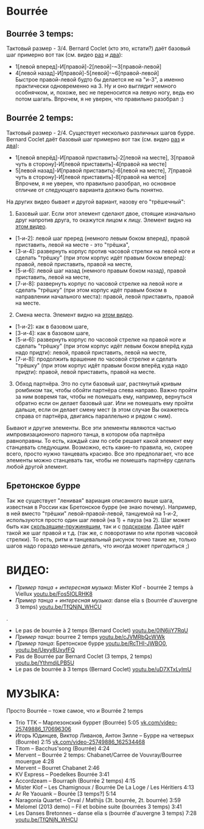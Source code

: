 Bourrée
========
## Bourrée 3 temps:
Тактовый размер - 3/4. Bernard Coclet (кто это, кстати?) даёт базовый шаг примерно вот так (см. видео [раз](https://www.youtube.com/watch?v=uD7XTxLylmU) и [два](https://www.youtube.com/watch?v=YthmdiLPB5U)):

- 1[левой вперед]-И[правой]-2[левой]-~3[правой-левой]
- 4[левой назад]-И[правой]-5[левой]-~6[правой-левой]  
  Быстрое правой-левой будто бы делается не на "и-3", а именно практически одновременно на 3. Ну и оно выглядит немного особнячком, и, похоже, вес не переносится на левую ногу, ведь ею потом шагать. Впрочем, я не уверен, что правильно разобрал :)

## Bourrée 2 temps:
Тактовый размер - 2/4. Существует несколько различных шагов бурре. Bernard Coclet даёт базовый шаг примерно вот так (см. видео [раз](https://www.youtube.com/watch?v=0lN6jjY7RqU) и [два](https://www.youtube.com/watch?v=YthmdiLPB5U)):

- 1[левой вперёд]-И[правой приставить]-2[левой на месте], 3[правой чуть в сторону]-И[левой приставить]-4[правой на месте]
- 5[левой назад]-И[правой приставить]-6[левой на месте], 7[правой чуть в сторону]-И[левой приставить]-8[правой на метсе]  
  Впрочем, я не уверен, что правильно разобрал, но основное отличие от следующего варианта должно быть понятно.

На других видео бывает и другой вариант, назову его "трёшечный":

1. Базовый шаг. Если этот элемент сделают двое, стоящие изначально друг напротив друга, то окажутся лицом к лицу. Элемент видно на [этом видео](https://www.youtube.com/watch?v=cJVMRbQcWWk).
  - [1-и-2]: левой шаг преред (немного левым боком вперед), правой приставить, левой на месте - это "трёшка",
  - [3-и-4]: развернуть корпус против часовой стрелки на левой ноге и сделать "трёшку" (при этом корпус идёт правым боком вперед): правой, левой приставить, правой на месте,
  - [5-и-6]: левой шаг назад (немного правым боком назад), правой приставить, левой на месте,
  - [7-и-8]: развернуть корпус по часовой стрелке на левой ноге и сделать "трёшку" (при этом корпус идёт правым боком в направлении начального места): правой, левой приставить, правой на месте.
2. Смена места. Элемент видно на [этом видео](https://www.youtube.com/watch?v=cJVMRbQcWWk).
  - [1-и-2]: как в базовом шаге,
  - [3-и-4]: как в базовом шаге,
  - [5-и-6]: развернуть корпус по часовой стрелке на правой ноге и сделать "трёшку" (при этом корпус идёт левым боком вперёд куда надо придти): левой, правой приставить, левой на месте,
  - [7-и-8]: продолжить врашение по часовой стрелке и сделать "трёшку" (при этом корпус идёт правым боком вперёд куда надо придти): правой, левой приставить, правой на месте.
3. Обход партнёра. Это по сути базовый шаг, растянутый кривым ромбиком так, чтобы обойти партнёра слева направо. Важно пройти за ним вовремя так, чтобы не помешать ему, например, вернуться обратно если он делает базовый шаг. Или не помешать ему пройти дальше, если он делает смену мест (в этом случае Вы окажетесь справа от партнёра, двигаясь параллельно и рядом с ним).

Бывают и другие элементы. Все эти элементы являются частью импровизационного парного танца, в котором оба партнёра равноправны. То есть, каждый сам по себе решает какой элемент ему станцевать следующим. Возможно, есть какие-то правила, но, скорее всего, просто нужно танцевать красиво. Все это предполагает, что все элементы можно станцевать так, чтобы не помешать партнёру сделать любой другой элемент.

## Бретонское бурре
Так же существует "ленивая" вариация описанного выше шага, известная в России как Бретонское бурре (не знаю почему). Например, в ней вместо "трёшки" левой-правой-левой, танцуемой на 1-и-2, используются просто один шаг левой (на 1) + пауза (на 2). Шаг может быть как [скользящим-пружинящим](https://www.youtube.com/watch?v=Ueyy8UxyfFQ), так и с [подскоком](https://www.youtube.com/watch?v=RcTHI-JWBO0). Далее идёт такой же шаг правой и т.д. (так же, с поворотами по или против часовой стрелки). То есть, ритм и танцевальный рисунок точно такие же, только шагов надо гораздо меньше делать, что иногда может пригодиться ;)

ВИДЕО:
======
- _Пример танца + интересная музыка_: Mister Klof - bourrée 2 temps à Viellux [youtu.be/Fos5IOLRHK8](https://www.youtube.com/watch?v=Fos5IOLRHK8)
- _Пример танца + интересная музыка_: danse elia s (bourrée d'auvergne 3 temps) [youtu.be/TfQNjN_WHCU](https://www.youtube.com/watch?v=TfQNjN_WHCU)

.

- Le pas de bourrée à 2 temps (Bernard Coclet) [youtu.be/0lN6jjY7RqU](https://www.youtube.com/watch?v=0lN6jjY7RqU)
- _Пример танца_: bourree 2 temps [youtu.be/cJVMRbQcWWk](https://www.youtube.com/watch?v=cJVMRbQcWWk)
- _Пример танца_: Бретонское бурре [youtu.be/RcTHI-JWBO0](https://www.youtube.com/watch?v=RcTHI-JWBO0), [youtu.be/Ueyy8UxyfFQ](https://www.youtube.com/watch?v=Ueyy8UxyfFQ)
- Pas de Bourrée par Bernard Coclet (3 temps, 2 temps) [youtu.be/YthmdiLPB5U](https://www.youtube.com/watch?v=YthmdiLPB5U)
- Le pas de bourrée à 3 temps (Bernard Coclet) [youtu.be/uD7XTxLylmU](https://www.youtube.com/watch?v=uD7XTxLylmU)

МУЗЫКА:
======
Просто Bourrée – тоже самое, что и Bourrée 2 temps

- Trio TTK – Марлезонский буррет (Bourrée) 5:05 [vk.com/video-25749886_170696306](https://vk.com/video-25749886_170696306)
- Игорь Юдинцев, Виктор Ливанов, Антон Зилле – Бурре на четверых (Bourrée) 2:15 [vk.com/video-25749886_162534468](http://vk.com/video-25749886_162534468)
- Titom – Bacchus'song (Bourrée) 4:24
- Mervent – Bourrée 2 temps: Chabanet/Carree de Vouvray/Bourree mouergue 4:28
- Mervent – Bourret Chabanet 2:46
- KV Express – Poedelkes Bourrée 3:41
- Accordzeam – Bourraph (Bourrée 2 temps) 4:15
- Mister Klof – Les Chamignoux / Bourrée De La Loge / Les Héritiers 4:13
- Ar Re Yaouank – Bourée [3 temps?] 5:14
- Naragonia Quartet – Orval / Mathijs (3t. bourrée, 2t. bourrée) 3:59
- Melomel (2013 demo) – Fil et bobine suite (bourrées 3 temps) 3:41
- Les Danses Bretonnes – danse elia s (bourrée d'auvergne 3 temps) 7:28 [youtu.be/TfQNjN_WHCU](https://www.youtube.com/watch?v=TfQNjN_WHCU)
